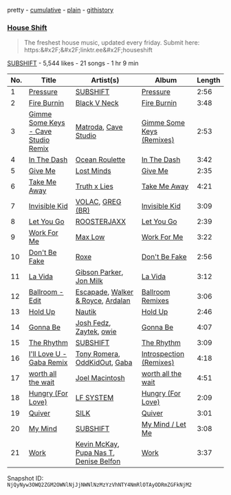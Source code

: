 pretty - [cumulative](/playlists/cumulative/2vpAyuy9HOTPjygPl63QuH.md) - [plain](/playlists/plain/2vpAyuy9HOTPjygPl63QuH) - [githistory](https://github.githistory.xyz/mackorone/spotify-playlist-archive/blob/main/playlists/plain/2vpAyuy9HOTPjygPl63QuH)

### [House Shift](https://open.spotify.com/playlist/2vpAyuy9HOTPjygPl63QuH)

> The freshest house music, updated every friday\. Submit here: https:&\#x2F;&\#x2F;linktr.ee&\#x2F;houseshift

[SUBSHIFT](https://open.spotify.com/user/gl9sml84khuto2ag30n4ijsmv) - 5,544 likes - 21 songs - 1 hr 9 min

| No. | Title | Artist(s) | Album | Length |
|---|---|---|---|---|
| 1 | [Pressure](https://open.spotify.com/track/5Bhpw5EbF6fLflC41NI4HD) | [SUBSHIFT](https://open.spotify.com/artist/6oj23vhIuGx4bOqVmQ9oOo) | [Pressure](https://open.spotify.com/album/5dxB50EGjlSa9p1F9z2gfX) | 2:56 |
| 2 | [Fire Burnin](https://open.spotify.com/track/4PS6XOZo2xa3M0bGRq6Gvq) | [Black V Neck](https://open.spotify.com/artist/2l0xOjnrmYsxNoQ0QI3G5a) | [Fire Burnin](https://open.spotify.com/album/2onKAKQjntD1O0veBbQzTK) | 3:48 |
| 3 | [Gimme Some Keys \- Cave Studio Remix](https://open.spotify.com/track/4kFt0wCEMo1eYKltXr9jIt) | [Matroda](https://open.spotify.com/artist/45lcbTsX07JWzmTIjcdyBz), [Cave Studio](https://open.spotify.com/artist/0kSX3QNjUAn4USb074y9GE) | [Gimme Some Keys \(Remixes\)](https://open.spotify.com/album/0DCYwEDewo2R9GbzwueiN6) | 2:53 |
| 4 | [In The Dash](https://open.spotify.com/track/1DpH7WEZOeKU1u2PlvYGfs) | [Ocean Roulette](https://open.spotify.com/artist/4eP4v7Dqre2Xh5RFp4UH9U) | [In The Dash](https://open.spotify.com/album/7C9ax851DPEGgv5Qa1K4KQ) | 3:42 |
| 5 | [Give Me](https://open.spotify.com/track/3hExDSZtj3jnfu8Xe825Mz) | [Lost Minds](https://open.spotify.com/artist/14z02tRm4yTs0cJfmrHfnr) | [Give Me](https://open.spotify.com/album/4YeCe0lyVTDwoBj5W9RvuI) | 2:35 |
| 6 | [Take Me Away](https://open.spotify.com/track/7kyfJ9IsWVUT3eKm8efN24) | [Truth x Lies](https://open.spotify.com/artist/3bh4M54m4LRs41WQs07Jy0) | [Take Me Away](https://open.spotify.com/album/1JEjl3CGelfK12Ab6sxc9I) | 4:21 |
| 7 | [Invisible Kid](https://open.spotify.com/track/2f2KurID7SV2q8wCmPncpZ) | [VOLAC](https://open.spotify.com/artist/4Nl6PVYLwbCFfr3UqQlFtE), [GREG \(BR\)](https://open.spotify.com/artist/7K7I6veLj1PPzsrzVP6B79) | [Invisible Kid](https://open.spotify.com/album/6LnpdDTwsF7YDK0RDsvSov) | 3:09 |
| 8 | [Let You Go](https://open.spotify.com/track/1AzvxnWyk4aGNZpgmECpny) | [ROOSTERJAXX](https://open.spotify.com/artist/5s9BO1SFLuFK7SgVd86h1l) | [Let You Go](https://open.spotify.com/album/08wZSrKAldeJ4FeXz9ys70) | 2:39 |
| 9 | [Work For Me](https://open.spotify.com/track/4pAnnvNUCJnVxXlnTXtlcj) | [Max Low](https://open.spotify.com/artist/1OGrGLXNm7YPutzu0KAYSP) | [Work For Me](https://open.spotify.com/album/0gwHQhbt31Kks94mvDJSSn) | 3:22 |
| 10 | [Don't Be Fake](https://open.spotify.com/track/6kRGbAUcNh5F5Xm0IBVZik) | [Roxe](https://open.spotify.com/artist/5VANY8UHET4MOfqcgZ0RYp) | [Don't Be Fake](https://open.spotify.com/album/4x81uTurmck6zDA9Er2SMw) | 2:56 |
| 11 | [La Vida](https://open.spotify.com/track/6DKnfTDqRV6UXfbtIXMYZn) | [Gibson Parker](https://open.spotify.com/artist/7pmS98qub9BnSfqTHvogQD), [Jon Milk](https://open.spotify.com/artist/532lWG2ChILJOu6O9qTbGF) | [La Vida](https://open.spotify.com/album/4Ib0JU8qN332l7Rg3pnhCq) | 3:12 |
| 12 | [Ballroom \- Edit](https://open.spotify.com/track/4RS24bQyuHJtqP9BrQNX0T) | [Escapade](https://open.spotify.com/artist/1vhPtnpJjByJXh4S0EFHXm), [Walker & Royce](https://open.spotify.com/artist/1lAwVq9MxNJkB0dEY6xNoV), [Ardalan](https://open.spotify.com/artist/21j2G9IPn9QLHII7faCOsw) | [Ballroom Remixes](https://open.spotify.com/album/4rY0cyzXNqQJuFy5PC6KGz) | 3:06 |
| 13 | [Hold Up](https://open.spotify.com/track/1TXxy5fiycEyA7d7EdAbIW) | [Nautik](https://open.spotify.com/artist/4cXLx50kaRAc7B0ZQFP1Qa) | [Hold Up](https://open.spotify.com/album/3hmuaQHrZbsuXd6cEhlCks) | 2:46 |
| 14 | [Gonna Be](https://open.spotify.com/track/13uUEVCKpOU9Znd4t1E1Xr) | [Josh Fedz](https://open.spotify.com/artist/7bMce1twKIoUIlPsR1fAo4), [Zaytek](https://open.spotify.com/artist/0HIXHIfi41bGoW7TxEJ8eX), [owie](https://open.spotify.com/artist/7yLfNXs6ttWSE2csFvRnai) | [Gonna Be](https://open.spotify.com/album/2ufyImwnxURD03617fZ6WU) | 4:07 |
| 15 | [The Rhythm](https://open.spotify.com/track/6Cx33NW52i3IjTilbqaIR5) | [SUBSHIFT](https://open.spotify.com/artist/6oj23vhIuGx4bOqVmQ9oOo) | [The Rhythm](https://open.spotify.com/album/5l92sWpRLi1fkgxPKg3JL6) | 3:09 |
| 16 | [I'll Love U \- Gaba Remix](https://open.spotify.com/track/1jO5CPiZk7LOCh8PrruPJu) | [Tony Romera](https://open.spotify.com/artist/7GQsOji7pfixzkLt63awo5), [OddKidOut](https://open.spotify.com/artist/6l6zabESz1QE4me8Cz3uux), [Gaba](https://open.spotify.com/artist/6uPDwlTytGAzI42bG23K5I) | [Introspection \(Remixes\)](https://open.spotify.com/album/2u680EuTLOLYxNnEUet4lu) | 4:18 |
| 17 | [worth all the wait](https://open.spotify.com/track/0PHmDwQ5NrqAgmQV4gWIyU) | [Joel Macintosh](https://open.spotify.com/artist/6TOiaTqXCHBs1801K5Mqe4) | [worth all the wait](https://open.spotify.com/album/27ieZwR642e4rGh1EVq6fn) | 4:51 |
| 18 | [Hungry \(For Love\)](https://open.spotify.com/track/4Uz7te06snSlkmcIwwAvkw) | [LF SYSTEM](https://open.spotify.com/artist/0HxX6imltnNXJyQhu4nsiO) | [Hungry \(For Love\)](https://open.spotify.com/album/2VhVESPvETnPjoM9XOoeRA) | 2:09 |
| 19 | [Quiver](https://open.spotify.com/track/59AhbmCmtzcGVEYuzNXFIx) | [SILK](https://open.spotify.com/artist/01epL9hgF4G7guGkrnzR8a) | [Quiver](https://open.spotify.com/album/2VkVJMy7SwL3j758hgXbvO) | 3:01 |
| 20 | [My Mind](https://open.spotify.com/track/1GSisTsTuL17nbcb7Vxu7V) | [SUBSHIFT](https://open.spotify.com/artist/6oj23vhIuGx4bOqVmQ9oOo) | [My Mind / Let Me](https://open.spotify.com/album/2C5QiKmyVPfNynUoggm1td) | 3:08 |
| 21 | [Work](https://open.spotify.com/track/0NFchYXJVNxHb693dpIs0t) | [Kevin McKay](https://open.spotify.com/artist/07VdEUK5mf0rifGeNqs0Wg), [Pupa Nas T](https://open.spotify.com/artist/4vm90zckXYAA2AZGFStkmy), [Denise Belfon](https://open.spotify.com/artist/20rSjugHQ6CwKR44JnteQf) | [Work](https://open.spotify.com/album/4uT5hURMpTckmBqEKs040D) | 3:37 |

Snapshot ID: `NjQyNyw3OWQ2ZGM2OWNlNjJjNWNlNzMzYzVhNTY4NmRlOTAyODRmZGFkNjM2`
